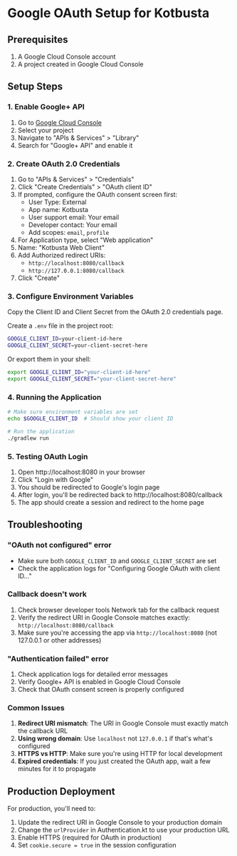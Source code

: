 # Google OAuth Setup for Kotbusta

## Prerequisites

1. A Google Cloud Console account
2. A project created in Google Cloud Console

## Setup Steps

### 1. Enable Google+ API

1. Go to [Google Cloud Console](https://console.cloud.google.com/)
2. Select your project
3. Navigate to "APIs & Services" > "Library"
4. Search for "Google+ API" and enable it

### 2. Create OAuth 2.0 Credentials

1. Go to "APIs & Services" > "Credentials"
2. Click "Create Credentials" > "OAuth client ID"
3. If prompted, configure the OAuth consent screen first:
   - User Type: External
   - App name: Kotbusta
   - User support email: Your email
   - Developer contact: Your email
   - Add scopes: `email`, `profile`
4. For Application type, select "Web application"
5. Name: "Kotbusta Web Client"
6. Add Authorized redirect URIs:
   - `http://localhost:8080/callback`
   - `http://127.0.0.1:8080/callback`
7. Click "Create"

### 3. Configure Environment Variables

Copy the Client ID and Client Secret from the OAuth 2.0 credentials page.

Create a `.env` file in the project root:

```bash
GOOGLE_CLIENT_ID=your-client-id-here
GOOGLE_CLIENT_SECRET=your-client-secret-here
```

Or export them in your shell:

```bash
export GOOGLE_CLIENT_ID="your-client-id-here"
export GOOGLE_CLIENT_SECRET="your-client-secret-here"
```

### 4. Running the Application

```bash
# Make sure environment variables are set
echo $GOOGLE_CLIENT_ID  # Should show your client ID

# Run the application
./gradlew run
```

### 5. Testing OAuth Login

1. Open http://localhost:8080 in your browser
2. Click "Login with Google"
3. You should be redirected to Google's login page
4. After login, you'll be redirected back to http://localhost:8080/callback
5. The app should create a session and redirect to the home page

## Troubleshooting

### "OAuth not configured" error
- Make sure both `GOOGLE_CLIENT_ID` and `GOOGLE_CLIENT_SECRET` are set
- Check the application logs for "Configuring Google OAuth with client ID..."

### Callback doesn't work
1. Check browser developer tools Network tab for the callback request
2. Verify the redirect URI in Google Console matches exactly: `http://localhost:8080/callback`
3. Make sure you're accessing the app via `http://localhost:8080` (not 127.0.0.1 or other addresses)

### "Authentication failed" error
1. Check application logs for detailed error messages
2. Verify Google+ API is enabled in Google Cloud Console
3. Check that OAuth consent screen is properly configured

### Common Issues

1. **Redirect URI mismatch**: The URI in Google Console must exactly match the callback URL
2. **Using wrong domain**: Use `localhost` not `127.0.0.1` if that's what's configured
3. **HTTPS vs HTTP**: Make sure you're using HTTP for local development
4. **Expired credentials**: If you just created the OAuth app, wait a few minutes for it to propagate

## Production Deployment

For production, you'll need to:

1. Update the redirect URI in Google Console to your production domain
2. Change the `urlProvider` in Authentication.kt to use your production URL
3. Enable HTTPS (required for OAuth in production)
4. Set `cookie.secure = true` in the session configuration